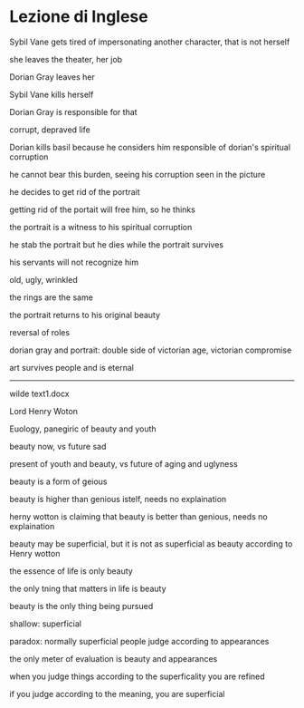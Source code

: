 # Lezione di Inglese

Sybil Vane gets tired of impersonating another character, that is not herself

she leaves the theater, her job


Dorian Gray leaves her

Sybil Vane kills herself

Dorian Gray is responsible for that

corrupt, depraved life

Dorian kills basil because he considers him responsible of dorian's spiritual corruption

he cannot bear this burden, seeing his corruption seen in the picture

he decides to get rid of the portrait

getting rid of the portait will free him, so he thinks


the portrait is a witness to his spiritual corruption


he stab the portrait but he dies while the portrait survives

his servants will not recognize him

old, ugly, wrinkled

the rings are the same 

the portrait returns to his original beauty


reversal of roles

dorian gray and portrait: double side of victorian age, victorian compromise



art survives people and is eternal


---
wilde text1.docx

Lord Henry Woton

Euology, panegiric of beauty and youth 



beauty now, vs future sad 

present of youth and beauty, vs future of aging and uglyness

beauty is a form of geious

beauty is higher than genious istelf, needs no explaination

herny wotton is claiming that beauty is better than genious, needs no explaination


beauty may be superficial, but it is not as superficial as beauty according to Henry wotton

the essence of life is only beauty

the only tning that matters in life is beauty

beauty is the only thing being pursued

shallow: superficial

paradox: normally superficial people judge according to appearances

the only meter of evaluation is beauty and appearances

when you judge things according to the superficality you are refined

if you judge according to the meaning, you are superficial
<!--stackedit_data:
eyJoaXN0b3J5IjpbMjE1MTcwMDgyLDMzODkwNjMyMywtMTE3Mz
U4OTkzMSwxNjQ0MjQ2NDU3LC0xMTMwMDcyMjQ2XX0=
-->